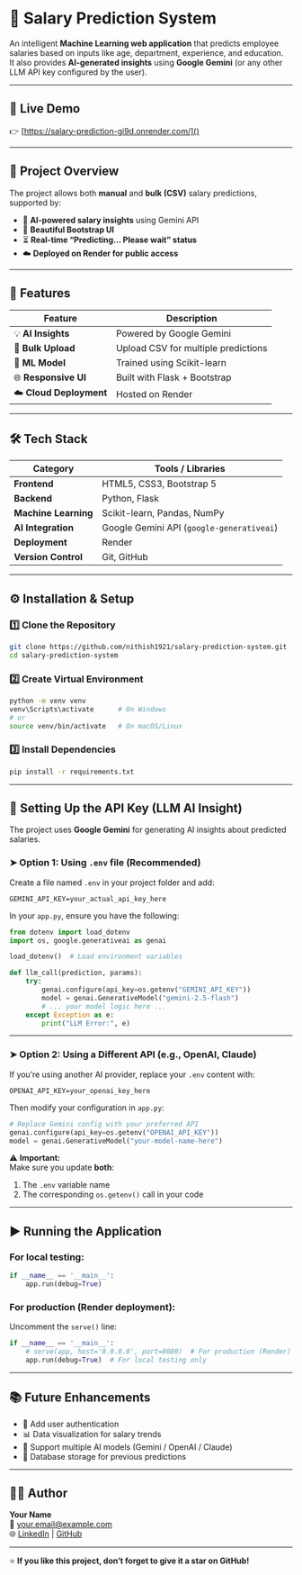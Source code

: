 # 💼 Salary Prediction System

An intelligent **Machine Learning web application** that predicts employee salaries based on inputs like age, department, experience, and education.  
It also provides **AI-generated insights** using **Google Gemini** (or any other LLM API key configured by the user).

---

## 🚀 Live Demo
👉 [https://salary-prediction-gi9d.onrender.com/]()

---

## 🧠 Project Overview

The project allows both **manual** and **bulk (CSV)** salary predictions, supported by:

- 🤖 **AI-powered salary insights** using Gemini API  
- 🎨 **Beautiful Bootstrap UI**  
- ⏳ **Real-time “Predicting… Please wait” status**  
- ☁️ **Deployed on Render for public access**

---

## 🧩 Features

| Feature | Description |
|----------|--------------|
| 💡 **AI Insights** | Powered by Google Gemini |
| 📄 **Bulk Upload** | Upload CSV for multiple predictions |
| 🧮 **ML Model** | Trained using Scikit-learn |
| 🌐 **Responsive UI** | Built with Flask + Bootstrap |
| ☁️ **Cloud Deployment** | Hosted on Render |

---

## 🛠️ Tech Stack

| Category | Tools / Libraries |
|-----------|------------------|
| **Frontend** | HTML5, CSS3, Bootstrap 5 |
| **Backend** | Python, Flask |
| **Machine Learning** | Scikit-learn, Pandas, NumPy |
| **AI Integration** | Google Gemini API (`google-generativeai`) |
| **Deployment** | Render |
| **Version Control** | Git, GitHub |

---

## ⚙️ Installation & Setup

### 1️⃣ Clone the Repository
```bash
git clone https://github.com/nithish1921/salary-prediction-system.git
cd salary-prediction-system
```

### 2️⃣ Create Virtual Environment
```bash
python -m venv venv
venv\Scripts\activate      # On Windows
# or
source venv/bin/activate   # On macOS/Linux
```

### 3️⃣ Install Dependencies
```bash
pip install -r requirements.txt
```

---

## 🔑 Setting Up the API Key (LLM AI Insight)

The project uses **Google Gemini** for generating AI insights about predicted salaries.

### ➤ Option 1: Using `.env` file (Recommended)
Create a file named `.env` in your project folder and add:
```
GEMINI_API_KEY=your_actual_api_key_here
```

In your `app.py`, ensure you have the following:
```python
from dotenv import load_dotenv
import os, google.generativeai as genai

load_dotenv()  # Load environment variables

def llm_call(prediction, params):
    try:
        genai.configure(api_key=os.getenv("GEMINI_API_KEY"))
        model = genai.GenerativeModel("gemini-2.5-flash")
        # ... your model logic here ...
    except Exception as e:
        print("LLM Error:", e)
```

---

### ➤ Option 2: Using a Different API (e.g., OpenAI, Claude)
If you’re using another AI provider, replace your `.env` content with:
```
OPENAI_API_KEY=your_openai_key_here
```

Then modify your configuration in `app.py`:
```python
# Replace Gemini config with your preferred API
genai.configure(api_key=os.getenv("OPENAI_API_KEY"))
model = genai.GenerativeModel("your-model-name-here")
```

⚠️ **Important:**  
Make sure you update **both**:
1. The `.env` variable name  
2. The corresponding `os.getenv()` call in your code

---

## ▶️ Running the Application

### For local testing:
```python
if __name__ == '__main__':
    app.run(debug=True)
```

### For production (Render deployment):
Uncomment the `serve()` line:
```python
if __name__ == '__main__':
    # serve(app, host='0.0.0.0', port=8080)  # For production (Render)
    app.run(debug=True)  # For local testing only
```

---

## 📚 Future Enhancements

- 🔐 Add user authentication  
- 📊 Data visualization for salary trends  
- 🧠 Support multiple AI models (Gemini / OpenAI / Claude)  
- 💾 Database storage for previous predictions  

---

## 🧑‍💻 Author

**Your Name**  
📧 your.email@example.com  
🌐 [LinkedIn](https://linkedin.com/in/yourprofile) | [GitHub](https://github.com/yourusername)

---

⭐ **If you like this project, don’t forget to give it a star on GitHub!**
